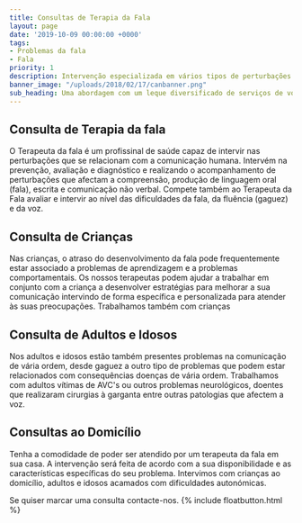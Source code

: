 ```yaml
---
title: Consultas de Terapia da Fala
layout: page
date: '2019-10-09 00:00:00 +0000'
tags:
- Problemas da fala
- Fala
priority: 1
description: Intervenção especializada em vários tipos de perturbações que afectam a fala
banner_image: "/uploads/2018/02/17/canbanner.png"
sub_heading: Uma abordagem com um leque diversificado de serviços de vocacionada para crianças e adultos.
---
```


##  Consulta de Terapia da fala


O Terapeuta da fala é um profissinal de saúde capaz de intervir nas perturbações que se relacionam com a comunicação humana. Intervém na prevenção, avaliação e diagnóstico e realizando o acompanhamento de perturbações que afectam a compreensão, produção de linguagem oral (fala), escrita e comunicação não verbal.
Compete também ao Terapeuta da Fala avaliar e intervir ao nível das dificuldades da fala, da fluência (gaguez) e da voz.

##  Consulta de Crianças

Nas crianças, o atraso do desenvolvimento da fala pode frequentemente estar associado a problemas de aprendizagem e a problemas comportamentais. Os nossos terapeutas podem ajudar a trabalhar em conjunto com a criança a desenvolver estratégias para melhorar a sua comunicação intervindo de forma específica e personalizada para atender às suas preocupações.
Trabalhamos também com crianças


##  Consulta de Adultos e Idosos

Nos adultos e idosos estão também presentes problemas na comunicação de vária ordem, desde gaguez a outro tipo de problemas que podem estar relacionados com consequências doenças de vária ordem. Trabalhamos com adultos vítimas de AVC's ou outros problemas neurológicos, doentes que realizaram cirurgias à garganta entre outras patologias que afectem a voz.

##  Consultas ao Domicílio

Tenha a comodidade de poder ser atendido por um terapeuta da fala em sua casa. A intervenção será feita de acordo com a sua disponibilidade e as características específicas do seu problema. Intervimos com crianças ao domicílio, adultos e idosos acamados com dificuldades autonómicas.



Se quiser marcar uma consulta contacte-nos.
{% include floatbutton.html %}
